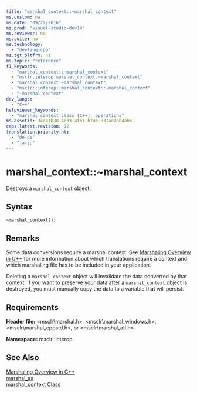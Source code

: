 ```yaml
---
title: "marshal_context::~marshal_context"
ms.custom: na
ms.date: "09/22/2016"
ms.prod: "visual-studio-dev14"
ms.reviewer: na
ms.suite: na
ms.technology: 
  - "devlang-cpp"
ms.tgt_pltfrm: na
ms.topic: "reference"
f1_keywords: 
  - "marshal_context::~marshal_context"
  - "msclr.interop.marshal_context.~marshal_context"
  - "marshal_context.~marshal_context"
  - "msclr::interop::marshal_context::~marshal_context"
  - "~marshal_context"
dev_langs: 
  - "C++"
helpviewer_keywords: 
  - "marshal_context class [C++], operations"
ms.assetid: 34c41b38-4c33-4f61-b74e-831ac46b4ab5
caps.latest.revision: 12
translation.priority.ht: 
  - "de-de"
  - "ja-jp"
---
```

# marshal_context::~marshal_context
Destroys a `marshal_context` object.  
  
## Syntax  
  
```  
~marshal_context();  
```  
  
## Remarks  
 Some data conversions require a marshal context. See [Marshaling Overview in C++](../vs140/overview-of-marshaling-in-c--.md) for more information about which translations require a context and which marshaling file has to be included in your application.  
  
 Deleting a `marshal_context` object will invalidate the data converted by that context. If you want to preserve your data after a `marshal_context` object is destroyed, you must manually copy the data to a variable that will persist.  
  
## Requirements  
 **Header file:** <msclr\marshal.h>, <msclr\marshal_windows.h>, <msclr\marshal_cppstd.h>, or <msclr\marshal_atl.h>  
  
 **Namespace:** msclr::interop  
  
## See Also  
 [Marshaling Overview in C++](../vs140/overview-of-marshaling-in-c--.md)   
 [marshal_as](../vs140/marshal_as.md)   
 [marshal_context Class](../vs140/marshal_context-class.md)